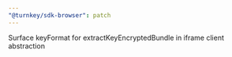 ```yaml
---
"@turnkey/sdk-browser": patch
---
```


Surface keyFormat for extractKeyEncryptedBundle in iframe client abstraction
